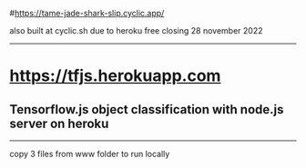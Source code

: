 #https://tame-jade-shark-slip.cyclic.app/

also built at cyclic.sh due to heroku free closing 28 november 2022

----------------------------------------------------------------------


# https://tfjs.herokuapp.com

## Tensorflow.js object classification with node.js server on heroku






----------------------------------------------
copy 3 files from www folder to run locally

